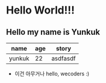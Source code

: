 # Hello World!!!
## Hello my name is Yunkuk

|name|age|story|
|--|--|--|
|yunkuk|22|asdfasdf|

- 이건 아무거나
hello, wecoders :)
